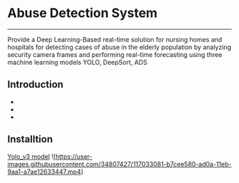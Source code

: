 # Abuse Detection System
---
Provide a Deep Learning-Based real-time solution for nursing homes and hospitals for detecting cases of abuse in the elderly population by analyzing security camera frames and performing real-time forecasting using three machine learning models YOLO, DeepSort, ADS

## Introduction 
-
-
-

## Installtion  
[Yolo_v3 model](https://drive.google.com/file/d/1DdxsE0uey_L7Y4obovjasce7FKwcYGLE/view?usp=sharing)
![https://user-images.githubusercontent.com/34807427/117033081-b7cee580-ad0a-11eb-9aa1-a7ae12633447.mp4]
